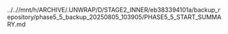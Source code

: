 ../..//mnt/h/ARCHIVE/.UNWRAP/D/STAGE2_INNER/eb383394101a/backup_repository/phase5_5_backup_20250805_103905/PHASE5_5_START_SUMMARY.md